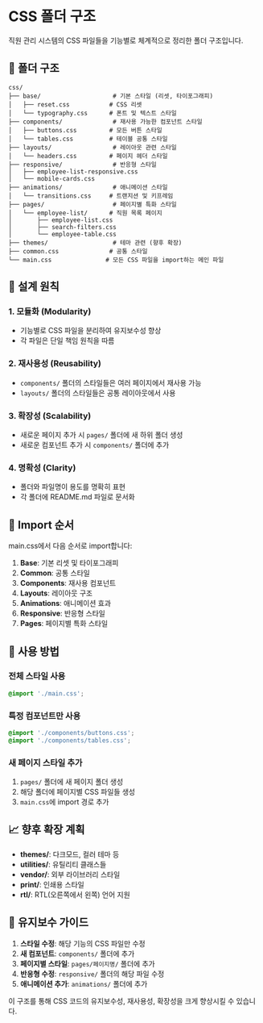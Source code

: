 # CSS 폴더 구조

직원 관리 시스템의 CSS 파일들을 기능별로 체계적으로 정리한 폴더 구조입니다.

## 📁 폴더 구조

```
css/
├── base/                    # 기본 스타일 (리셋, 타이포그래피)
│   ├── reset.css           # CSS 리셋
│   └── typography.css      # 폰트 및 텍스트 스타일
├── components/              # 재사용 가능한 컴포넌트 스타일
│   ├── buttons.css         # 모든 버튼 스타일
│   └── tables.css          # 테이블 공통 스타일
├── layouts/                 # 레이아웃 관련 스타일
│   └── headers.css         # 페이지 헤더 스타일
├── responsive/              # 반응형 스타일
│   ├── employee-list-responsive.css
│   └── mobile-cards.css
├── animations/              # 애니메이션 스타일
│   └── transitions.css     # 트랜지션 및 키프레임
├── pages/                   # 페이지별 특화 스타일
│   └── employee-list/      # 직원 목록 페이지
│       ├── employee-list.css
│       ├── search-filters.css
│       └── employee-table.css
├── themes/                  # 테마 관련 (향후 확장)
├── common.css              # 공통 스타일
└── main.css               # 모든 CSS 파일을 import하는 메인 파일
```

## 🎯 설계 원칙

### 1. 모듈화 (Modularity)
- 기능별로 CSS 파일을 분리하여 유지보수성 향상
- 각 파일은 단일 책임 원칙을 따름

### 2. 재사용성 (Reusability)  
- `components/` 폴더의 스타일들은 여러 페이지에서 재사용 가능
- `layouts/` 폴더의 스타일들은 공통 레이아웃에서 사용

### 3. 확장성 (Scalability)
- 새로운 페이지 추가 시 `pages/` 폴더에 새 하위 폴더 생성
- 새로운 컴포넌트 추가 시 `components/` 폴더에 추가

### 4. 명확성 (Clarity)
- 폴더와 파일명이 용도를 명확히 표현
- 각 폴더에 README.md 파일로 문서화

## 🔄 Import 순서

main.css에서 다음 순서로 import합니다:

1. **Base**: 기본 리셋 및 타이포그래피
2. **Common**: 공통 스타일
3. **Components**: 재사용 컴포넌트
4. **Layouts**: 레이아웃 구조
5. **Animations**: 애니메이션 효과
6. **Responsive**: 반응형 스타일
7. **Pages**: 페이지별 특화 스타일

## 🚀 사용 방법

### 전체 스타일 사용
```css
@import './main.css';
```

### 특정 컴포넌트만 사용
```css
@import './components/buttons.css';
@import './components/tables.css';
```

### 새 페이지 스타일 추가
1. `pages/` 폴더에 새 페이지 폴더 생성
2. 해당 폴더에 페이지별 CSS 파일들 생성
3. `main.css`에 import 경로 추가

## 📈 향후 확장 계획

- **themes/**: 다크모드, 컬러 테마 등
- **utilities/**: 유틸리티 클래스들
- **vendor/**: 외부 라이브러리 스타일
- **print/**: 인쇄용 스타일
- **rtl/**: RTL(오른쪽에서 왼쪽) 언어 지원

## 🔧 유지보수 가이드

1. **스타일 수정**: 해당 기능의 CSS 파일만 수정
2. **새 컴포넌트**: `components/` 폴더에 추가
3. **페이지별 스타일**: `pages/페이지명/` 폴더에 추가
4. **반응형 수정**: `responsive/` 폴더의 해당 파일 수정
5. **애니메이션 추가**: `animations/` 폴더에 추가

이 구조를 통해 CSS 코드의 유지보수성, 재사용성, 확장성을 크게 향상시킬 수 있습니다.
